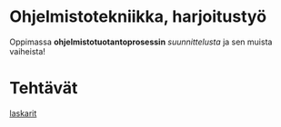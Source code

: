 # Ohjelmistotekniikka, harjoitustyö
Oppimassa **ohjelmistotuotantoprosessin** *suunnittelusta* ja sen muista vaiheista!
# Tehtävät

[laskarit](https://github.com/paulikarels/ot-harjoitustyo/tree/main/laskarit)

